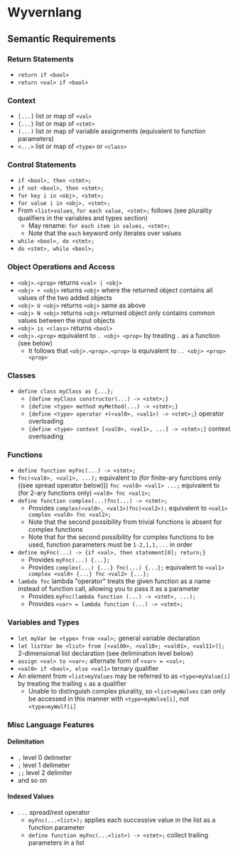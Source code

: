 # Wyvernlang

## Semantic Requirements

### Return Statements

* `return if <bool>`
* `return <val> if <bool>`

### Context

* `[...]` list or map of `<val>`
* `{...}` list or map of `<stmt>`
* `(...)` list or map of variable assignments (equivalent to function parameters)
* `<...>` list or map of `<type>` or `<class>`

### Control Statements

* `if <bool>, then <stmt>;`
* `if not <bool>, then <stmt>;`
* `for key i in <obj>, <stmt>;`
* `for value i in <obj>, <stmt>;`
* From `<list>values`, `for each value, <stmt>;` follows (see plurality qualifiers in the variables and types section)
  * May rename: `for each item in values, <stmt>;`
  * Note that the `each` keyword only iterates over values
* `while <bool>, do <stmt>;`
* `do <stmt>, while <bool>;`

### Object Operations and Access

* `<obj>.<prop>` returns `<val> | <obj>`
* `<obj> + <obj>` returns `<obj>` where the returned object contains all values of the two added objects
* `<obj> U <obj>` returns `<obj>` same as above
* `<obj> N <obj>` returns `<obj>` returned object only contains common values between the input objects
* `<obj> is <class>` returns `<bool>`
* `<obj>.<prop>` equivalent to `. <obj> <prop>` by treating `.` as a function (see below)
  * It follows that `<obj>.<prop>.<prop>` is equivalent to `.. <obj> <prop> <prop>`

### Classes

* `define class myClass as {...};`
  * `{define myClass constructor(...) -> <stmt>;}`
  * `{define <type> method myMethod(...) -> <stmt>;}`
  * `{define <type> operator +(<val0>, <val1>) -> <stmt>;}` operator overloading
  * `{define <type> context [<val0>, <val1>, ...] -> <stmt>;}` context overloading

### Functions

* `define function myFnc(...) -> <stmt>;`
* `fnc(<val0>, <val1>, ...);` equivalent to (for finite-ary functions only ((see spread operator below))) `fnc <val0> <val1> ...;` equivalent to (for 2-ary functions only) `<val0> fnc <val1>;`
* `define function complex(...)fnc(...) -> <stmt>;`
  * Provides `complex(<val0>, <val1>)fnc(<val2>);` equivalent to `<val1> complex <val0> fnc <val2>;`
  * Note that the second possibility from trivial functions is absent for complex functions
  * Note that for the second possibility for complex functions to be used, function parameters must be `1-2,1,1,...` in order
* `define myFnc(...) -> {if <val>, then statement[0]; return;}`
  * Provides `myFnc(...) {...};`
  * Provides `complex(...) {...} fnc(...) {...};` equivalent to `<val1> complex <val0> {...} fnc <val2> {...};`
* `lambda fnc` lambda "operator" treats the given function as a name instead of function call, allowing you to pass it as a parameter
  * Provides `myFnc(lambda function (...) -> <stmt>, ...);`
  * Provides `<var> = lambda function (...) -> <stmt>;`

### Variables and Types

* `let myVar be <type> from <val>;` general variable declaration
* `let listVar be <list> from [<val00>, <val10>; <val01>, <val11>)];` 2-dimensional list declaration (see delimination level below)
* `assign <val> to <var>;` alternate form of `<var> = <val>;`
* `<val0> if <bool>, else <val1>` ternary qualifier
* An element from `<list>myValues` may be referred to as `<type>myValue[i]` by treating the trailing `s` as a qualifier
  * Unable to distinguish complex plurality, so `<list>myWolves` can only be accessed in this manner with `<type>myWolve[i]`, not `<type>myWolf[i]`

### Misc Language Features

#### Delimitation

* `,` level 0 delimeter
* `;` level 1 delimeter
* `;;` level 2 delimiter
* and so on

#### Indexed Values

* `...` spread/rest operator
  * `myFnc(...<list>);` applies each successive value in the list as a function parameter
  * `define function myFnc(...<list>) -> <stmt>;` collect trailing parameters in a list
